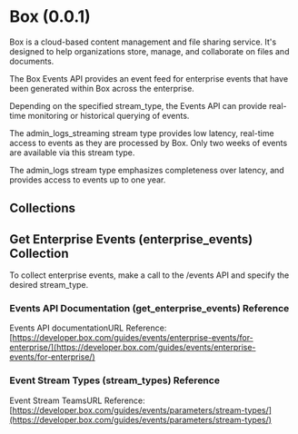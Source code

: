 # Box (0.0.1)

Box is a cloud-based content management and file sharing service. It's designed to help organizations store, manage, and collaborate on files and documents.

The Box Events API provides an event feed for enterprise events that have been generated within Box across the enterprise.

Depending on the specified stream_type, the Events API can provide real-time monitoring or historical querying of events.

The admin_logs_streaming stream type provides low latency, real-time access to events as they are processed by Box. Only two weeks of events are available via this stream type.

The admin_logs stream type emphasizes completeness over latency, and provides access to events up to one year.

## Collections

## Get Enterprise Events (enterprise_events) Collection

To collect enterprise events, make a call to the /events API and specify the desired stream_type.

### Events API Documentation (get_enterprise_events) Reference

Events API documentationURL Reference: [https://developer.box.com/guides/events/enterprise-events/for-enterprise/](https://developer.box.com/guides/events/enterprise-events/for-enterprise/)
### Event Stream Types (stream_types) Reference

Event Stream TeamsURL Reference: [https://developer.box.com/guides/events/parameters/stream-types/](https://developer.box.com/guides/events/parameters/stream-types/)
